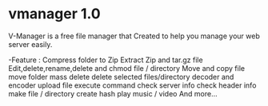 # vmanager 1.0
V-Manager is a free file manager that Created to help you manage your web server easily.

-Feature :
Compress folder to Zip
Extract Zip and tar.gz file
Edit,delete,rename,delete and chmod file / directory
Move and copy file
move folder
mass delete
delete selected files/directory
decoder and encoder
upload file
execute command
check server info
check header info
make file / directory
create hash
play music / video
And more...
